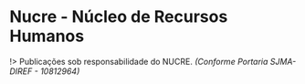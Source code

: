 # Nucre - Núcleo de Recursos Humanos
!> Publicações sob responsabilidade do NUCRE. *(Conforme Portaria SJMA-DIREF - 10812964)*